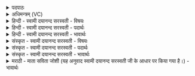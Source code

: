 <details><summary>पदपाठः</summary>

पु॒रु॒द॒स्म इति॑ पुरुऽद॒स्मः। वि॑षुरूप॒ इति॒ विषु॑ऽरूपः। इन्दुः॑। अ॒न्तः। म॒हि॒मान॑म्। आ॒न॒ञ्ज॒। धीरः॑। एक॑पदी॒मित्येक॑ऽपदीम्। द्वि॒पदी॒मिति॑ द्वि॒ऽपदीम्॑। त्रि॒पदी॒मिति॒ त्रि॒ऽपदी॑म्। चतु॑ष्पदीम्। चतुः॑पदी॒मिति॒ चतुः॑ऽपदीम्। अ॒ष्टाप॑दी॒मित्य॒ष्टाऽप॑दीम्। भुव॑ना। अनु॒। प्र॒थ॒न्ता॒म्। स्वाहा॑। ३०।
</details>

<details><summary>अधिमन्त्रम् (VC)</summary>

- दम्पती देवते
- अत्रिर्ऋषिः
- आर्षी जगती
- मध्यमः
</details>

<details><summary>हिन्दी - स्वामी दयानन्द सरस्वती - विषयः</summary>

फिर भी गर्भ की व्यवस्था अगले मन्त्र में कही हैं ॥
</details>

<details><summary>हिन्दी - स्वामी दयानन्द सरस्वती - पदार्थः</summary>

पदार्थान्वयभाषाः -  (पुरुदस्मः) जिसके गुणों से बहुत दुःखों का नाश होता है (विषुरूपः) जिसने जन्मक्रम से अनेक रूप-रूपान्तर विद्या-विषयों में प्रवेश किया है (इन्दुः) जो परमैश्वर्य्य को सिद्ध करनेवाला (धीरः) समस्त व्यवहारों में ध्यान देने हारा पुरुष है, वह गृहस्थधर्म्म से विवाही हुई अपनी स्त्री के (अन्तः) भीतर (महिमानम्) प्रशंसनीय ब्रह्मचर्य्य और जितेन्द्रियता आदि शुभ कर्मों से संस्कार प्राप्त होने योग्य गर्भ को (आनञ्ज) कामना करे, गृहस्थ लोग ऐसे सृष्टि की उत्पत्ति का विधान करके जिस (एकपदीम्) जिस में एक यह ‘ओम्’ पद (द्विपदीम्) जिस में दो अर्थात् संसार सुख और मोक्षसुख (त्रिपदीम्) जिससे वाणी, मन और शरीर तीनों के आनन्द (चतुष्पदीम्) जिससे चारों धर्म्म, अर्थ, काम और मोक्ष (अष्टापदीम्) और जिससे आठों अर्थात् ब्राह्मण, क्षत्रिय, वैश्य और शूद्र ये चारों वर्ण तथा ब्रह्मचर्य्य, गृहस्थ, वानप्रस्थ और संन्यास ये चारों आश्रम प्राप्त होते हैं, उस (स्वाहा) समस्त विद्यायुक्त वाणी को जान कर सब गृहस्थ जन (भुवना) जिनमें प्राणीमात्र निवास किया करते हैं, उन घरों की (प्रथन्ताम्) प्रशंसा करें और उससे सब मनुष्यों को (अनु) अनुकूलता से बढ़ावें ॥३०॥
</details>

<details><summary>हिन्दी - स्वामी दयानन्द सरस्वती - भावार्थः</summary>

भावार्थभाषाः -  विवाह किये हुए स्त्री-पुरुषों को चाहिये कि गृहाश्रम की विद्या को सब प्रकार जानकर उसके अनुसार सन्तानों को उत्पन्न कर मनुष्यों को बढ़ा और उन को ब्रह्मचर्य्य नियम से समस्त अङ्ग-उपाङ्ग सहित विद्या का ग्रहण करा के उत्तम-उत्तम सुखों को प्राप्त होके आनन्दित करें ॥३०॥
</details>

<details><summary>संस्कृत - स्वामी दयानन्द सरस्वती - विषयः</summary>

पुनर्गर्भव्यवस्थामाह ॥
</details>

<details><summary>संस्कृत - स्वामी दयानन्द सरस्वती - पदार्थः</summary>

पदार्थान्वयभाषाः -  पुरुदस्मो विषुरूप इन्दुर्धीरो गृहस्थो धर्मेण विवाहितायाः स्त्रिया अन्तर्महिमानमानञ्ज। हे गृहस्थाः ! यूयं सृष्ट्युन्नतिं विधाय यामेकपदीं द्विपदीं त्रिपदीं चतुष्पदीमष्टापदीं स्वाहा समस्तविद्यान्वितां वाचं विदित्वा भुवनानि प्रथन्तां तया सर्वान् मनुष्याननुप्रथन्ताम् ॥३०॥
</details>

<details><summary>संस्कृत - स्वामी दयानन्द सरस्वती - भावार्थः</summary>

भावार्थभाषाः -  दम्पतिभ्यां सर्वा गृहाश्रमविद्यामभिव्याप्य तदनुसारेण सन्तानानुत्पाद्य मनुष्यवृद्धिं विधाय ब्रह्मचर्य्येणाखिलविद्याः सर्वान् ग्राहयित्वा सुखानि प्राप्यानुमोदेताम् ॥३०॥
</details>

<details><summary>मराठी - माता सविता जोशी (यह अनुवाद स्वामी दयानन्द सरस्वती जी के आधार पर किया गया है।) - भावार्थः</summary>

भावार्थभाषाः -  विवाहित स्त्री-पुरुषांनी गृहस्थाश्रमाचे ज्ञान प्राप्त करूनच संतती निर्माण करावी व त्यांना ब्रह्मचर्य नियमाचे पालन व अंगउपांगासह विद्या शिकवून मनुष्यमात्राची उन्नती करावी. याप्रमाणे सुख प्राप्त करून सर्वांना आनंदित करावे.
</details>